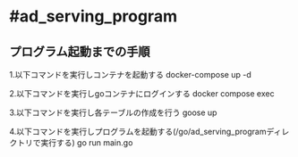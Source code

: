 #ad_serving_program
========================

## プログラム起動までの手順
1.以下コマンドを実行しコンテナを起動する
docker-compose up -d 

2.以下コマンドを実行しgoコンテナにログインする
docker compose exec

3.以下コマンドを実行し各テーブルの作成を行う
goose up

4.以下コマンドを実行しプログラムを起動する(/go/ad_serving_programディレクトリで実行する)
go run main.go 
